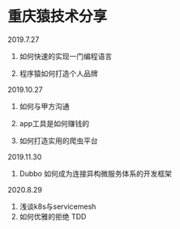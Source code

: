 # 重庆猿技术分享

2019.7.27

1. 如何快速的实现一门编程语言

2. 程序猿如何打造个人品牌


2019.10.27

1. 如何与甲方沟通

3. app工具是如何赚钱的

4. 如何打造实用的爬虫平台

2019.11.30

1. Dubbo 如何成为连接异构微服务体系的开发框架

2020.8.29

1. 浅谈k8s与servicemesh
2. 如何优雅的拒绝 TDD
